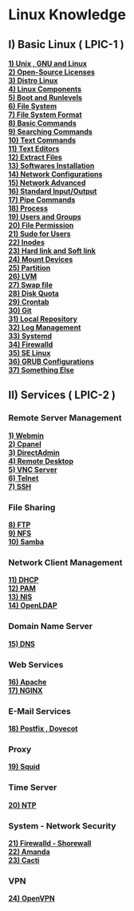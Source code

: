 # **Linux Knowledge**
## **I) Basic Linux ( LPIC-1 )**
[**1) Unix , GNU and Linux**](https://github.com/QuocCuong97/Linux/blob/master/docs/Basic%20Linux/01_Unix_GNU_Linux.md)<br>
[**2) Open-Source Licenses**](https://github.com/QuocCuong97/Linux/blob/master/docs/Basic%20Linux/02_Open-Source_Licenses.md)<br>
[**3) Distro Linux**](https://github.com/QuocCuong97/Linux/blob/master/docs/Basic%20Linux/04_Distro_Linux.md)<br>
[**4) Linux Components**](https://github.com/QuocCuong97/Linux/blob/master/docs/Basic%20Linux/05_Linux_Components.md)<br>
[**5) Boot and Runlevels**](https://github.com/QuocCuong97/Linux/blob/master/docs/Basic%20Linux/06_Boot_and_Runlevels.md)<br>
[**6) File System**](https://github.com/QuocCuong97/Linux/blob/master/docs/Basic%20Linux/07_File_System.md)<br>
[**7) File System Format**](https://github.com/QuocCuong97/Linux/blob/master/docs/Basic%20Linux/20_File_System_Format.md)<br>
[**8) Basic Commands**](https://github.com/QuocCuong97/Linux/blob/master/docs/Basic%20Linux/08_Basic_Commands.md)<br>
[**9) Searching Commands**](https://github.com/QuocCuong97/Linux/blob/master/docs/Basic%20Linux/10_Searching_Commands.md)<br>
[**10) Text Commands**](https://github.com/QuocCuong97/Linux/blob/master/docs/Basic%20Linux/09_Text_Commands.md)<br>
[**11) Text Editors**](https://github.com/QuocCuong97/Linux/blob/master/docs/Basic%20Linux/15_Text_Editors.md)<br>
[**12) Extract Files**](https://github.com/QuocCuong97/Linux/blob/master/docs/Basic%20Linux/13_Extract_Files.md)<br>
[**13) Softwares Installation**](https://github.com/QuocCuong97/Linux/blob/master/docs/Basic%20Linux/14_Software_Installation.md)<br>
[**14) Network Configurations**](https://github.com/QuocCuong97/Linux/blob/master/docs/Basic%20Linux/12_Network_Configuration.md)<br>
[**15) Network Advanced**](https://github.com/QuocCuong97/Linux/blob/master/docs/Basic%20Linux/42_Network_Advanced.md)<br>
[**16) Standard Input/Output**](https://github.com/QuocCuong97/Linux/blob/master/docs/Basic%20Linux/16_Standard_Input_Output.md)<br>
[**17) Pipe Commands**](https://github.com/QuocCuong97/Linux/blob/master/docs/Basic%20Linux/17_Pipe_Commands.md)<br>
[**18) Process**](https://github.com/QuocCuong97/Linux/blob/master/docs/Basic%20Linux/11_Process.md)<br>
[**19) Users and Groups**](https://github.com/QuocCuong97/Linux/blob/master/docs/Basic%20Linux/18_User_and_Group.md)<br>
[**20) File Permission**](https://github.com/QuocCuong97/Linux/blob/master/docs/Basic%20Linux/19_File_Permissions.md)<br>
[**21) Sudo for Users**](https://github.com/QuocCuong97/Linux/blob/master/docs/Basic%20Linux/27_Root_permission_for_user.md)<br>
[**22) Inodes**](https://github.com/QuocCuong97/Linux/blob/master/docs/Basic%20Linux/21_Inode.md)<br>
[**23) Hard link and Soft link**](https://github.com/QuocCuong97/Linux/blob/master/docs/Basic%20Linux/22_Hard_link_Soft_link.md)<br>
[**24) Mount Devices**](https://github.com/QuocCuong97/Linux/blob/master/docs/Basic%20Linux/23_Mount_Devices.md)<br>
[**25) Partition**](https://github.com/QuocCuong97/Linux/blob/master/docs/Basic%20Linux/24_Partition.md)<br>
[**26) LVM**](https://github.com/QuocCuong97/Linux/blob/master/docs/Basic%20Linux/25_LVM.md)<br>
[**27) Swap file**](https://github.com/QuocCuong97/Linux/blob/master/docs/Basic%20Linux/28_Swap_file.md)<br>
[**28) Disk Quota**](https://github.com/QuocCuong97/Linux/blob/master/docs/Basic%20Linux/29_Disk_Quota.md)<br>
[**29) Crontab**](https://github.com/QuocCuong97/Linux/blob/master/docs/Basic%20Linux/32_Crontab.md)<br>
[**30) Git**](https://github.com/QuocCuong97/Linux/blob/master/docs/Basic%20Linux/38_Git.md)<br>
[**31) Local Repository**](https://github.com/QuocCuong97/Linux/blob/master/docs/Basic%20Linux/43_Local_Repository.md)<br>
[**32) Log Management**](https://github.com/QuocCuong97/Linux/blob/master/docs/Basic%20Linux/40_Log_Management.md)<br>
[**33) Systemd**](https://github.com/QuocCuong97/Linux/blob/master/docs/Basic%20Linux/36_Systemd.md)<br>
[**34) Firewalld**](https://github.com/QuocCuong97/Linux/blob/master/docs/Basic%20Linux/39_Firewalld.md)<br>
[**35) SE Linux**](https://github.com/QuocCuong97/Linux/blob/master/docs/Basic%20Linux/26_SE_Linux.md)<br>
[**36) GRUB Configurations**](https://github.com/QuocCuong97/Linux/blob/master/docs/Basic%20Linux/35_GRUB_Configuration.md)<br>
[**37) Something Else**]()<br>

## **II) Services ( LPIC-2 )**
### **Remote Server Management**
[**1) Webmin**]()<br>
[**2) Cpanel**]()<br>
[**3) DirectAdmin**]()<br>
[**4) Remote Desktop**]()<br>
[**5) VNC Server**]()<br>
[**6) Telnet**]()<br>
[**7) SSH**]()<br>
### **File Sharing**
[**8) FTP**]()<br>
[**9) NFS**]()<br>
[**10) Samba**]()<br>
### **Network Client Management**
[**11) DHCP**]()<br>
[**12) PAM**]()<br>
[**13) NIS**]()<br>
[**14) OpenLDAP**]()<br>
### **Domain Name Server**
[**15) DNS**]()
### **Web Services**
[**16) Apache**]()<br>
[**17) NGINX**]()<br>
### **E-Mail Services**
[**18) Postfix , Dovecot**]()<br>
### **Proxy**
[**19) Squid**]()<br>
### **Time Server**
[**20) NTP**]()<br>
### **System - Network Security**
[**21) Firewalld - Shorewall**]()<br>
[**22) Amanda**]()<br>
[**23) Cacti**]()<br>
### **VPN**
[**24) OpenVPN**]()<br>